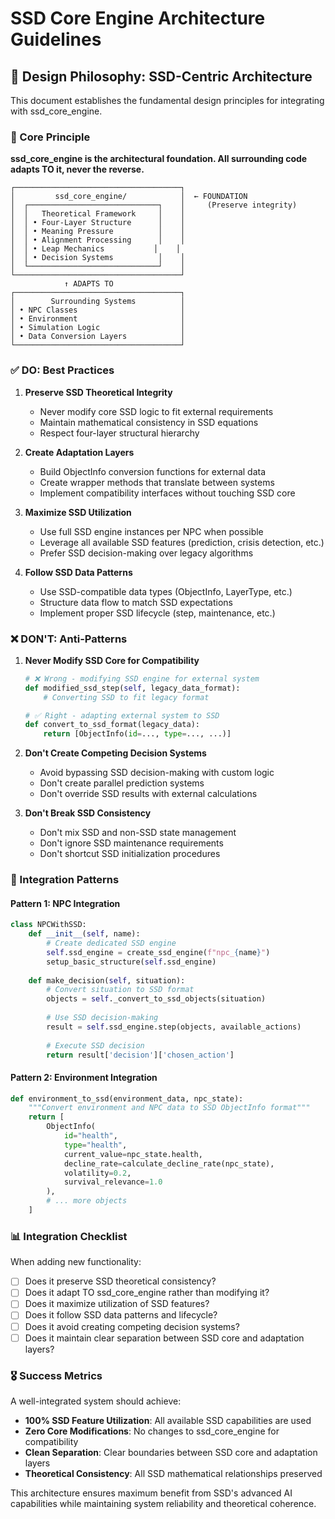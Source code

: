 # SSD Core Engine Architecture Guidelines

## 🎯 Design Philosophy: SSD-Centric Architecture

This document establishes the fundamental design principles for integrating with ssd_core_engine.

### 📐 Core Principle

**ssd_core_engine is the architectural foundation. All surrounding code adapts TO it, never the reverse.**

```text
┌─────────────────────────────────────┐
│         ssd_core_engine/            │  ← FOUNDATION
│  ┌─────────────────────────────┐    │     (Preserve integrity)
│  │   Theoretical Framework     │    │
│  │ • Four-Layer Structure      │    │
│  │ • Meaning Pressure          │    │
│  │ • Alignment Processing      │    │
│  │ • Leap Mechanics           │    │
│  │ • Decision Systems          │    │
│  └─────────────────────────────┘    │
└─────────────────────────────────────┘
            ↑ ADAPTS TO
┌─────────────────────────────────────┐
│        Surrounding Systems          │
│ • NPC Classes                       │
│ • Environment                       │
│ • Simulation Logic                  │
│ • Data Conversion Layers            │
└─────────────────────────────────────┘
```

### ✅ DO: Best Practices

1. **Preserve SSD Theoretical Integrity**
   - Never modify core SSD logic to fit external requirements
   - Maintain mathematical consistency in SSD equations
   - Respect four-layer structural hierarchy

2. **Create Adaptation Layers**
   - Build ObjectInfo conversion functions for external data
   - Create wrapper methods that translate between systems
   - Implement compatibility interfaces without touching SSD core

3. **Maximize SSD Utilization**
   - Use full SSD engine instances per NPC when possible
   - Leverage all available SSD features (prediction, crisis detection, etc.)
   - Prefer SSD decision-making over legacy algorithms

4. **Follow SSD Data Patterns**
   - Use SSD-compatible data types (ObjectInfo, LayerType, etc.)
   - Structure data flow to match SSD expectations
   - Implement proper SSD lifecycle (step, maintenance, etc.)

### ❌ DON'T: Anti-Patterns

1. **Never Modify SSD Core for Compatibility**
   ```python
   # ❌ Wrong - modifying SSD engine for external system
   def modified_ssd_step(self, legacy_data_format):
       # Converting SSD to fit legacy format
   
   # ✅ Right - adapting external system to SSD
   def convert_to_ssd_format(legacy_data):
       return [ObjectInfo(id=..., type=..., ...)]
   ```

2. **Don't Create Competing Decision Systems**
   - Avoid bypassing SSD decision-making with custom logic
   - Don't create parallel prediction systems
   - Don't override SSD results with external calculations

3. **Don't Break SSD Consistency**
   - Don't mix SSD and non-SSD state management
   - Don't ignore SSD maintenance requirements
   - Don't shortcut SSD initialization procedures

### 🔧 Integration Patterns

#### Pattern 1: NPC Integration
```python
class NPCWithSSD:
    def __init__(self, name):
        # Create dedicated SSD engine
        self.ssd_engine = create_ssd_engine(f"npc_{name}")
        setup_basic_structure(self.ssd_engine)
    
    def make_decision(self, situation):
        # Convert situation to SSD format
        objects = self._convert_to_ssd_objects(situation)
        
        # Use SSD decision-making
        result = self.ssd_engine.step(objects, available_actions)
        
        # Execute SSD decision
        return result['decision']['chosen_action']
```

#### Pattern 2: Environment Integration
```python
def environment_to_ssd(environment_data, npc_state):
    """Convert environment and NPC data to SSD ObjectInfo format"""
    return [
        ObjectInfo(
            id="health",
            type="health", 
            current_value=npc_state.health,
            decline_rate=calculate_decline_rate(npc_state),
            volatility=0.2,
            survival_relevance=1.0
        ),
        # ... more objects
    ]
```

### 📊 Integration Checklist

When adding new functionality:

- [ ] Does it preserve SSD theoretical consistency?
- [ ] Does it adapt TO ssd_core_engine rather than modifying it?
- [ ] Does it maximize utilization of SSD features?
- [ ] Does it follow SSD data patterns and lifecycle?
- [ ] Does it avoid creating competing decision systems?
- [ ] Does it maintain clear separation between SSD core and adaptation layers?

### 🎖️ Success Metrics

A well-integrated system should achieve:

- **100% SSD Feature Utilization**: All available SSD capabilities are used
- **Zero Core Modifications**: No changes to ssd_core_engine for compatibility
- **Clean Separation**: Clear boundaries between SSD core and adaptation layers
- **Theoretical Consistency**: All SSD mathematical relationships preserved

This architecture ensures maximum benefit from SSD's advanced AI capabilities while maintaining system reliability and theoretical coherence.